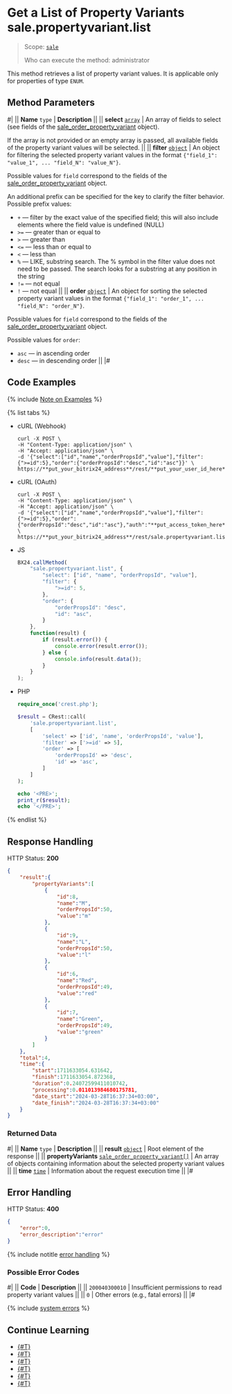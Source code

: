 # Get a List of Property Variants sale.propertyvariant.list

> Scope: [`sale`](../../scopes/permissions.md)
>
> Who can execute the method: administrator

This method retrieves a list of property variant values. It is applicable only for properties of type `ENUM`.

## Method Parameters

#|
|| **Name**
`type` | **Description** ||
|| **select**
[`array`](../../data-types.md) | An array of fields to select (see fields of the [sale_order_property_variant](../data-types.md) object).

If the array is not provided or an empty array is passed, all available fields of the property variant values will be selected. ||
|| **filter**
[`object`](../../data-types.md) | An object for filtering the selected property variant values in the format `{"field_1": "value_1", ... "field_N": "value_N"}`.

Possible values for `field` correspond to the fields of the [sale_order_property_variant](../data-types.md) object.

An additional prefix can be specified for the key to clarify the filter behavior. Possible prefix values:
- `+` — filter by the exact value of the specified field; this will also include elements where the field value is undefined (NULL)
- `>=` — greater than or equal to
- `>` — greater than
- `<=` — less than or equal to
- `<` — less than
- `%` — LIKE, substring search. The % symbol in the filter value does not need to be passed. The search looks for a substring at any position in the string
- `!=` — not equal
- `!` — not equal
||
|| **order**
[`object`](../../data-types.md) | An object for sorting the selected property variant values in the format `{"field_1": "order_1", ... "field_N": "order_N"}`.

Possible values for `field` correspond to the fields of the [sale_order_property_variant](../data-types.md) object.

Possible values for `order`:
- `asc` — in ascending order
- `desc` — in descending order
||
|#

## Code Examples

{% include [Note on Examples](../../../_includes/examples.md) %}

{% list tabs %}

- cURL (Webhook)

    ```http
    curl -X POST \
    -H "Content-Type: application/json" \
    -H "Accept: application/json" \
    -d '{"select":["id","name","orderPropsId","value"],"filter":{">=id":5},"order":{"orderPropsId":"desc","id":"asc"}}' \
    https://**put_your_bitrix24_address**/rest/**put_your_user_id_here**/**put_your_webhook_here**/sale.propertyvariant.list
    ```

- cURL (OAuth)

    ```http
    curl -X POST \
    -H "Content-Type: application/json" \
    -H "Accept: application/json" \
    -d '{"select":["id","name","orderPropsId","value"],"filter":{">=id":5},"order":{"orderPropsId":"desc","id":"asc"},"auth":"**put_access_token_here**"}' \
    https://**put_your_bitrix24_address**/rest/sale.propertyvariant.list
    ```

- JS

    ```js
    BX24.callMethod(
        "sale.propertyvariant.list", {
            "select": ["id", "name", "orderPropsId", "value"],
            "filter": {
                ">=id": 5,
            },
            "order": {
                "orderPropsId": "desc",
                "id": "asc",
            }
        },
        function(result) {
            if (result.error()) {
                console.error(result.error());
            } else {
                console.info(result.data());
            }
        }
    );
    ```

- PHP

    ```php
    require_once('crest.php');

    $result = CRest::call(
        'sale.propertyvariant.list',
        [
            'select' => ['id', 'name', 'orderPropsId', 'value'],
            'filter' => ['>=id' => 5],
            'order' => [
                'orderPropsId' => 'desc',
                'id' => 'asc',
            ]
        ]
    );

    echo '<PRE>';
    print_r($result);
    echo '</PRE>';
    ```

{% endlist %}

## Response Handling

HTTP Status: **200**

```json
{
    "result":{
        "propertyVariants":[
            {
                "id":8,
                "name":"M",
                "orderPropsId":50,
                "value":"m"
            },
            {
                "id":9,
                "name":"L",
                "orderPropsId":50,
                "value":"l"
            },
            {
                "id":6,
                "name":"Red",
                "orderPropsId":49,
                "value":"red"
            },
            {
                "id":7,
                "name":"Green",
                "orderPropsId":49,
                "value":"green"
            }
        ]
    },
    "total":4,
    "time":{
        "start":1711633054.631642,
        "finish":1711633054.872368,
        "duration":0.24072599411010742,
        "processing":0.011013984680175781,
        "date_start":"2024-03-28T16:37:34+03:00",
        "date_finish":"2024-03-28T16:37:34+03:00"
    }
}
```

### Returned Data

#|
|| **Name**
`type` | **Description** ||
|| **result**
[`object`](../../data-types.md) | Root element of the response ||
|| **propertyVariants**
[`sale_order_property_variant[]`](../data-types.md) | An array of objects containing information about the selected property variant values ||
|| **time**
[`time`](../../data-types.md) | Information about the request execution time ||
|#

## Error Handling

HTTP Status: **400**

```json
{
    "error":0,
    "error_description":"error"
}
```

{% include notitle [error handling](../../../_includes/error-info.md) %}

### Possible Error Codes

#|
|| **Code** | **Description** ||
|| `200040300010` | Insufficient permissions to read property variant values ||
|| `0` | Other errors (e.g., fatal errors) ||
|#

{% include [system errors](../../../_includes/system-errors.md) %}

## Continue Learning

- [{#T}](./index.md)
- [{#T}](./sale-property-variant-add.md)
- [{#T}](./sale-property-variant-update.md)
- [{#T}](./sale-property-variant-get.md)
- [{#T}](./sale-property-variant-delete.md)
- [{#T}](./sale-property-variant-get-fields.md)